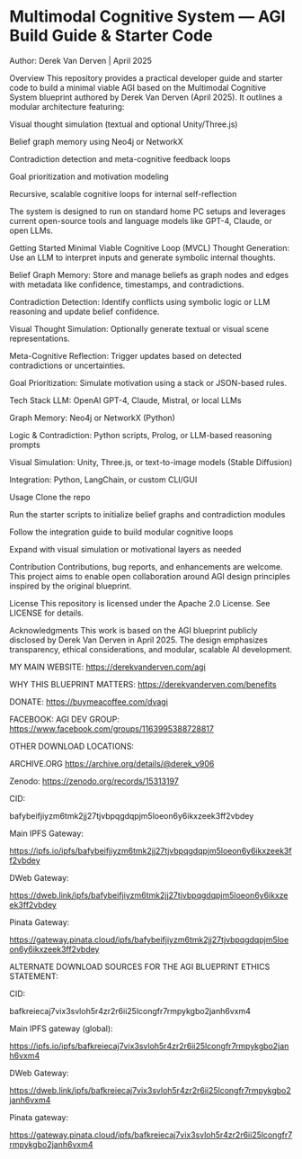 # Multimodal Cognitive System — AGI Build Guide & Starter Code
Author: Derek Van Derven | April 2025

Overview
This repository provides a practical developer guide and starter code to build a minimal viable AGI based on the Multimodal Cognitive System blueprint authored by Derek Van Derven (April 2025). It outlines a modular architecture featuring:

Visual thought simulation (textual and optional Unity/Three.js)

Belief graph memory using Neo4j or NetworkX

Contradiction detection and meta-cognitive feedback loops

Goal prioritization and motivation modeling

Recursive, scalable cognitive loops for internal self-reflection

The system is designed to run on standard home PC setups and leverages current open-source tools and language models like GPT-4, Claude, or open LLMs.

Getting Started
Minimal Viable Cognitive Loop (MVCL)
Thought Generation: Use an LLM to interpret inputs and generate symbolic internal thoughts.

Belief Graph Memory: Store and manage beliefs as graph nodes and edges with metadata like confidence, timestamps, and contradictions.

Contradiction Detection: Identify conflicts using symbolic logic or LLM reasoning and update belief confidence.

Visual Thought Simulation: Optionally generate textual or visual scene representations.

Meta-Cognitive Reflection: Trigger updates based on detected contradictions or uncertainties.

Goal Prioritization: Simulate motivation using a stack or JSON-based rules.

Tech Stack
LLM: OpenAI GPT-4, Claude, Mistral, or local LLMs

Graph Memory: Neo4j or NetworkX (Python)

Logic & Contradiction: Python scripts, Prolog, or LLM-based reasoning prompts

Visual Simulation: Unity, Three.js, or text-to-image models (Stable Diffusion)

Integration: Python, LangChain, or custom CLI/GUI

Usage
Clone the repo

Run the starter scripts to initialize belief graphs and contradiction modules

Follow the integration guide to build modular cognitive loops

Expand with visual simulation or motivational layers as needed

Contribution
Contributions, bug reports, and enhancements are welcome. This project aims to enable open collaboration around AGI design principles inspired by the original blueprint.

License
This repository is licensed under the Apache 2.0 License. See LICENSE for details.

Acknowledgments
This work is based on the AGI blueprint publicly disclosed by Derek Van Derven in April 2025. The design emphasizes transparency, ethical considerations, and modular, scalable AI development.

MY MAIN WEBSITE: https://derekvanderven.com/agi

WHY THIS BLUEPRINT MATTERS: https://derekvanderven.com/benefits

DONATE: https://buymeacoffee.com/dvagi

FACEBOOK: AGI DEV GROUP: https://www.facebook.com/groups/1163995388728817

OTHER DOWNLOAD LOCATIONS: 

ARCHIVE.ORG
https://archive.org/details/@derek_v906

Zenodo:   https://zenodo.org/records/15313197


CID:

bafybeifjiyzm6tmk2jj27tjvbpqgdqpjm5loeon6y6ikxzeek3ff2vbdey

Main IPFS Gateway:

https://ipfs.io/ipfs/bafybeifjiyzm6tmk2jj27tjvbpqgdqpjm5loeon6y6ikxzeek3ff2vbdey

DWeb Gateway:

https://dweb.link/ipfs/bafybeifjiyzm6tmk2jj27tjvbpqgdqpjm5loeon6y6ikxzeek3ff2vbdey

Pinata Gateway:

https://gateway.pinata.cloud/ipfs/bafybeifjiyzm6tmk2jj27tjvbpqgdqpjm5loeon6y6ikxzeek3ff2vbdey


ALTERNATE DOWNLOAD SOURCES FOR THE AGI BLUEPRINT ETHICS STATEMENT:


CID:

bafkreiecaj7vix3svloh5r4zr2r6ii25lcongfr7rmpykgbo2janh6vxm4

Main IPFS gateway (global):

https://ipfs.io/ipfs/bafkreiecaj7vix3svloh5r4zr2r6ii25lcongfr7rmpykgbo2janh6vxm4

DWeb Gateway:

https://dweb.link/ipfs/bafkreiecaj7vix3svloh5r4zr2r6ii25lcongfr7rmpykgbo2janh6vxm4

Pinata gateway:

https://gateway.pinata.cloud/ipfs/bafkreiecaj7vix3svloh5r4zr2r6ii25lcongfr7rmpykgbo2janh6vxm4
